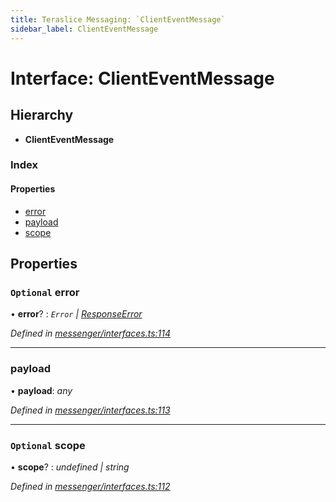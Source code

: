 ```yaml
---
title: Teraslice Messaging: `ClientEventMessage`
sidebar_label: ClientEventMessage
---
```


# Interface: ClientEventMessage

## Hierarchy

* **ClientEventMessage**

### Index

#### Properties

* [error](clienteventmessage.md#optional-error)
* [payload](clienteventmessage.md#payload)
* [scope](clienteventmessage.md#optional-scope)

## Properties

### `Optional` error

• **error**? : *`Error` | [ResponseError](../overview.md#responseerror)*

*Defined in [messenger/interfaces.ts:114](https://github.com/terascope/teraslice/blob/6aab1cd2/packages/teraslice-messaging/src/messenger/interfaces.ts#L114)*

___

###  payload

• **payload**: *any*

*Defined in [messenger/interfaces.ts:113](https://github.com/terascope/teraslice/blob/6aab1cd2/packages/teraslice-messaging/src/messenger/interfaces.ts#L113)*

___

### `Optional` scope

• **scope**? : *undefined | string*

*Defined in [messenger/interfaces.ts:112](https://github.com/terascope/teraslice/blob/6aab1cd2/packages/teraslice-messaging/src/messenger/interfaces.ts#L112)*
